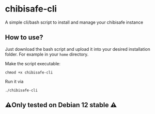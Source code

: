 # chibisafe-cli
A simple cli/bash script to install and manage your chibisafe instance

## How to use?
Just download the bash script and upload it into your desired installation folder.
For example in your `home` directory.

Make the script executable:
```
chmod +x chibisafe-cli
```

Run it via 
```
./chibisafe-cli
```

## ⚠️Only tested on Debian 12 stable ⚠️
